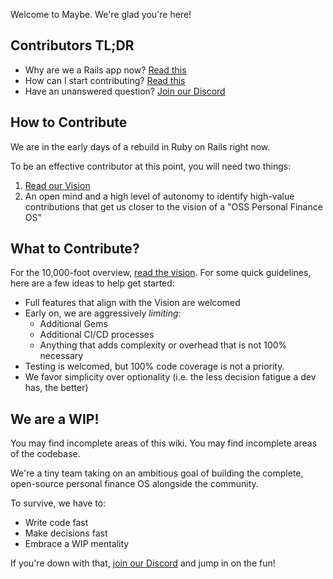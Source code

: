 Welcome to Maybe. We're glad you're here!

## Contributors TL;DR

- Why are we a Rails app now? [Read this](https://x.com/Shpigford/status/1753188910304301260?s=20)
- How can I start contributing? [Read this](#how-to-contribute)
- Have an unanswered question? [Join our Discord](https://link.maybe.co/discord)

## How to Contribute

We are in the early days of a rebuild in Ruby on Rails right now.

To be an effective contributor at this point, you will need two things:

1. [Read our Vision](https://github.com/maybe-finance/maybe/wiki/vision)
2. An open mind and a high level of autonomy to identify high-value contributions that get us closer to the vision of a "OSS Personal Finance OS"

## What to Contribute?

For the 10,000-foot overview, [read the vision](https://github.com/maybe-finance/maybe/wiki/vision).  For some quick guidelines, here are a few ideas to help get started:

- Full features that align with the Vision are welcomed
- Early on, we are aggressively _limiting_:
  - Additional Gems
  - Additional CI/CD processes
  - Anything that adds complexity or overhead that is not 100% necessary
- Testing is welcomed, but 100% code coverage is not a priority.
- We favor simplicity over optionality (i.e. the less decision fatigue a dev has, the better)

## We are a WIP!

You may find incomplete areas of this wiki. You may find incomplete areas of the codebase.

We're a tiny team taking on an ambitious goal of building the complete, open-source personal finance OS alongside the community.

To survive, we have to:

- Write code fast
- Make decisions fast
- Embrace a WIP mentality

If you're down with that, [join our Discord](https://link.maybe.co/discord) and jump in on the fun!
